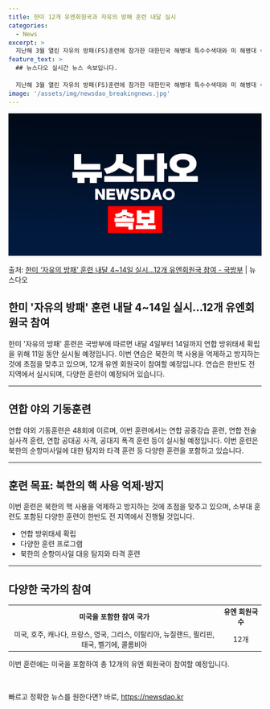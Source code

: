```yaml
---
title: 한미 12개 유엔회원국과 자유의 방패 훈련 내달 실시
categories:
  - News
excerpt: >
  지난해 3월 열린 자유의 방패(FS)훈련에 참가한 대한민국 해병대 특수수색대와 미 해병대 수색부대원이 22일…
feature_text: >
  ## 뉴스다오 실시간 뉴스 속보입니다.

  지난해 3월 열린 자유의 방패(FS)훈련에 참가한 대한민국 해병대 특수수색대와 미 해병대 수색부대원이 22일…
image: '/assets/img/newsdao_breakingnews.jpg'
---
```


![뉴스다오 속보](/assets/img/newsdao_breakingnews.jpg)

<p>출처: <a href="https://newsdao.kr/3254" rel="dofollow">한미 ‘자유의 방패’ 훈련 내달 4~14일 실시…12개 유엔회원국 참여 - 국방부</a> | 뉴스다오</p>

<h2 data-ke-size="size26">한미 '자유의 방패' 훈련 내달 4~14일 실시…12개 유엔회원국 참여</h2>
<p data-ke-size="size16">한미 '자유의 방패' 훈련은 국방부에 따르면 내달 4일부터 14일까지 연합 방위태세 확립을 위해 11일 동안 실시될 예정입니다. 이번 연습은 북한의 핵 사용을 억제하고 방지하는 것에 초점을 맞추고 있으며, 12개 유엔 회원국이 참여할 예정입니다. 연습은 한반도 전 지역에서 실시되며, 다양한 훈련이 예정되어 있습니다.</p>
<hr>

<h2 data-ke-size="size26">연합 야외 기동훈련</h2>
<p data-ke-size="size16">연합 야외 기동훈련은 48회에 이르며, 이번 훈련에서는 연합 공중강습 훈련, 연합 전술 실사격 훈련, 연합 공대공 사격, 공대지 폭격 훈련 등이 실시될 예정입니다. 이번 훈련은 북한의 순항미사일에 대한 탐지와 타격 훈련 등 다양한 훈련을 포함하고 있습니다.</p>
<hr>

<h2 data-ke-size="size26">훈련 목표: 북한의 핵 사용 억제·방지</h2>
<p data-ke-size="size16">이번 훈련은 북한의 핵 사용을 억제하고 방지하는 것에 초점을 맞추고 있으며, 소부대 훈련도 포함된 다양한 훈련이 한반도 전 지역에서 진행될 것입니다.</p>
<ul>
  <li>연합 방위태세 확립</li>
  <li>다양한 훈련 프로그램</li>
  <li>북한의 순항미사일 대응 탐지와 타격 훈련</li>
</ul>
<hr>

<h2 data-ke-size="size26">다양한 국가의 참여</h2>
<table>
  <tr>
    <td style="text-align: center; height: 17px;"><b>미국을 포함한 참여 국가</b></td>
    <td style="text-align: center; height: 17px;"><b>유엔 회원국 수</b></td>
  </tr>
  <tr>
    <td style="text-align: center; height: 17px;">미국, 호주, 캐나다, 프랑스, 영국, 그리스, 이탈리아, 뉴질랜드, 필리핀, 태국, 벨기에, 콜롬비아</td>
    <td style="text-align: center; height: 17px;">12개</td>
  </tr>
</table>
<p data-ke-size="size16">이번 훈련에는 미국을 포함하여 총 12개의 유엔 회원국이 참여할 예정입니다.</p>
<p data-ke-size="size16">&nbsp;</p> 

빠르고 정확한 뉴스를 원한다면? 바로, <a href="https://newsdao.kr" rel="dofollow">https://newsdao.kr</a>



